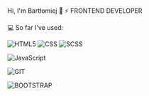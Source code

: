 Hi, I'm Bartłomiej 👋
⚡ FRONTEND DEVELOPER

💻 So far I've used:

![HTML5](https://img.shields.io/badge/-HTML5-e6322d?style=flat&logo=html5&logoColor=white) ![CSS](https://img.shields.io/badge/-CSS-e6322d?style=flat&logo=css) ![SCSS](https://img.shields.io/badge/-SCSS-e6322d?style=flat&logo=css)



![JavaScript](https://img.shields.io/badge/-JAVASCRIPT-e6322d?style=flat&logo=css)

![GIT](https://img.shields.io/badge/-GIT-e6322d?style=flat&logo=css)

![BOOTSTRAP](https://img.shields.io/badge/-BOOTSTRAP-e6322d?style=flat&logo=css)


